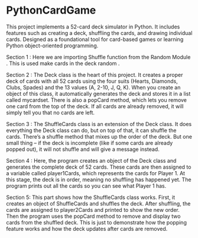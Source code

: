 # PythonCardGame
This project implements a 52-card deck simulator in Python. It includes features such as creating a deck, shuffling the cards, and drawing individual cards. Designed as a foundational tool for card-based games or learning Python object-oriented programming.

Section 1 :
Here we are importing Shuffle function from the Random Module . This is used make cards in the deck random .

Section 2 :
The Deck class is the heart of this project. It creates a proper deck of cards with all 52 cards using the four suits (Hearts, Diamonds, Clubs, Spades) and the 13 values (A, 2-10, J, Q, K). When you create an object of this class, it automatically generates the deck and stores it in a list called mycardset. There is also a popCard method, which lets you remove one card from the top of the deck. If all cards are already removed, it will simply tell you that no cards are left.

Section 3 :
The ShuffleCards class is an extension of the Deck class. It does everything the Deck class can do, but on top of that, it can shuffle the cards. There’s a shuffle method that mixes up the order of the deck. But one small thing – if the deck is incomplete (like if some cards are already popped out), it will not shuffle and will give a message instead.

Section 4 :
Here, the program creates an object of the Deck class and generates the complete deck of 52 cards. These cards are then assigned to a variable called player1Cards, which represents the cards for Player 1. At this stage, the deck is in order, meaning no shuffling has happened yet. The program prints out all the cards so you can see what Player 1 has.

Section 5:
This part shows how the ShuffleCards class works. First, it creates an object of ShuffleCards and shuffles the deck. After shuffling, the cards are assigned to player2Cards and printed to show the new order. Then the program uses the popCard method to remove and display two cards from the shuffled deck. This is just to demonstrate how the popping feature works and how the deck updates after cards are removed. 

